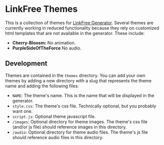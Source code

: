 # LinkFree Themes

This is a collection of themes for [LinkFree Generator](https://github.com/chriskthomas/linkfree-generator). Several themes are currently working in reduced functionality because they rely on customized html templates that are not available in the generator. These include:

- **Cherry-Bloosm:** No animation.
- **PurpleSideOfTheForce** No audio.

## Development

Themes are contained in the `themes` directory. You can add your own themes by adding a new directory with a slug that represents the theme name and adding the following files:

- `NAME`: The theme's name. This is the name that will be displayed in the generator.
- `style.css`: The theme's css file. Technically optional, but you probably want one.
- `script.js`: Optional theme javascript file.
- `/images`: Optional directory for theme images. The theme's css file (and/or js file) should reference images in this directory.
- `/audio`: Optional directory for theme audio files. The theme's js file should reference audio files in this directory.
